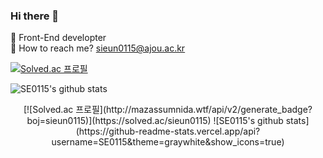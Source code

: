 ### Hi there 👋
🌱 Front-End developter<br/>
📧 How to reach me? sieun0115@ajou.ac.kr
<!--
**SE0115/SE0115** is a ✨ _special_ ✨ repository because its `README.md` (this file) appears on your GitHub profile.

Here are some ideas to get you started:

- 🔭 I’m currently working on ...
- 🌱 I’m currently learning ...
- 👯 I’m looking to collaborate on ...
- 🤔 I’m looking for help with ...
- 💬 Ask me about ...
- 📫 How to reach me: ...
- 😄 Pronouns: ...
- ⚡ Fun fact: ...
-->
<!-- 백준 티어 -->
[![Solved.ac 프로필](http://mazassumnida.wtf/api/v2/generate_badge?boj=sieun0115)](https://solved.ac/sieun0115)
<!-- 깃허브 스탯정보 -->
![SE0115's github stats](https://github-readme-stats.vercel.app/api?username=SE0115&theme=graywhite&show_icons=true)

<div align="center">
  [![Solved.ac 프로필](http://mazassumnida.wtf/api/v2/generate_badge?boj=sieun0115)](https://solved.ac/sieun0115)
  ![SE0115's github stats](https://github-readme-stats.vercel.app/api?username=SE0115&theme=graywhite&show_icons=true)
</div>
<!-- 사용 언어별 퍼센트 -->
<!-- [![SE0115's github stats](https://github-readme-stats.vercel.app/api/top-langs/?username=SE0115&show_icons=true&hide_border=true&title_color=004386&icon_color=004386&layout=compact)](https://github.com/SE0115) -->

